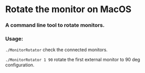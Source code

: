 # Rotate the monitor on MacOS

### A command line tool to rotate monitors.

### Usage: 
`./MonitorRotator` check the connected monitors.

`./MonitorRotator 1 90` rotate the first external monitor to 90 deg configuration.
